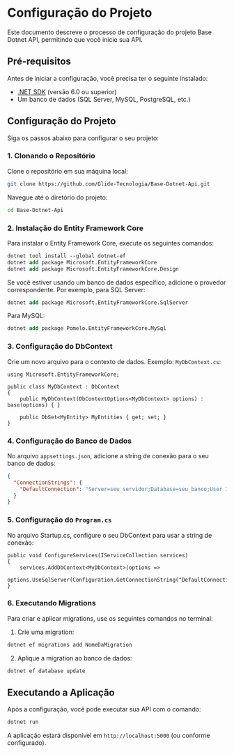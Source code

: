 # Configuração do Projeto

Este documento descreve o processo de configuração do projeto Base Dotnet API, permitindo que você inicie sua API.

## Pré-requisitos

Antes de iniciar a configuração, você precisa ter o seguinte instalado:

- [.NET SDK](https://dotnet.microsoft.com/download/dotnet) (versão 6.0 ou superior)
- Um banco de dados (SQL Server, MySQL, PostgreSQL, etc.)

## Configuração do Projeto

Siga os passos abaixo para configurar o seu projeto:

### 1. Clonando o Repositório

Clone o repositório em sua máquina local:

```bash
git clone https://github.com/Glide-Tecnologia/Base-Dotnet-Api.git
```

Navegue até o diretório do projeto:

```bash
cd Base-Dotnet-Api
```

### 2. Instalação do Entity Framework Core

Para instalar o Entity Framework Core, execute os seguintes comandos:

```ps
dotnet tool install --global dotnet-ef
dotnet add package Microsoft.EntityFrameworkCore
dotnet add package Microsoft.EntityFrameworkCore.Design
```

Se você estiver usando um banco de dados específico, adicione o provedor correspondente. Por exemplo, para SQL Server:

```ps
dotnet add package Microsoft.EntityFrameworkCore.SqlServer
```

Para MySQL:

```ps
dotnet add package Pomelo.EntityFrameworkCore.MySql
```

### 3. Configuração do DbContext

Crie um novo arquivo para o contexto de dados. Exemplo: `MyDbContext.cs`:

```Csharp
using Microsoft.EntityFrameworkCore;

public class MyDbContext : DbContext
{
    public MyDbContext(DbContextOptions<MyDbContext> options) : base(options) { }

    public DbSet<MyEntity> MyEntities { get; set; }
}
```

### 4. Configuração do Banco de Dados

No arquivo `appsettings.json`, adicione a string de conexão para o seu banco de dados:

```Json
{
  "ConnectionStrings": {
    "DefaultConnection": "Server=seu_servidor;Database=seu_banco;User Id=seu_usuario;Password=sua_senha;"
  }
}
```

### 5. Configuração do `Program.cs`

No arquivo Startup.cs, configure o seu DbContext para usar a string de conexão:

```Csharp
public void ConfigureServices(IServiceCollection services)
{
    services.AddDbContext<MyDbContext>(options =>
        options.UseSqlServer(Configuration.GetConnectionString("DefaultConnection")));
}
```

### 6. Executando Migrations

Para criar e aplicar migrations, use os seguintes comandos no terminal:

1. Crie uma migration:

```bash
dotnet ef migrations add NomeDaMigration
```
2. Aplique a migration ao banco de dados:
```bash
dotnet ef database update
```
## Executando a Aplicação

Após a configuração, você pode executar sua API com o comando:
```bash
dotnet run
```

A aplicação estará disponível em `http://localhost:5000` (ou conforme configurado).
